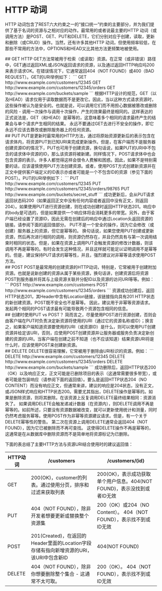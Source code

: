 # HTTP 动词
HTTP 动词包含了REST六大约束之一的“接口统一”约束的主要部分，并为我们提供了基于名词的资源与之相对应的动作。最常用的或者说最主要的HTTP 动词（或调用方法）是POST、GET、PUT和DELETE，它们分别对应于创建，读取，更新和删除（或CRUD）操作。当然，还有许多其他HTTP 动词，但使用频率较低，在那些不常用的方法中，OPTIONS和HEAD又比其他方法更频繁地被使用。

<div id="get"></div>
## GET
HTTP GET方法常被用于检索（或读取）资源。在正常（或非错误）路径中，GET通过返回XML或JSON返回请求的资源，以及通过返回HTTP响应吗200来表示请求OK。在错误情况下，它通常返回404（NOT FOUND）或400（BAD REQUEST）。GET的URI举例如下：
```
    GET http://www.example.com/customers/12345
    GET http://www.example.com/customers/12345/orders
    GET http://www.example.com/buckets/sample
```
根据HTTP设计的规范，GET（以及HEAD）请求仅用于读取数据而不是更改它。因此，当以这种方式请求资源时，这些操作被认为是安全的。也就是说，可以调用它们而不用担心数据被篡改或删除的风险 - 调用一次操作与调用十次操作，产生的效果最终是相同的。这样表达的正式说法是，GET（和HEAD）是幂等的，这意味着多个相同的请求最终产生的结果会与单个请求产生相同的结果。  
永远不要通过GET去进行不安全的操作，即它永远不应该去篡改或删除服务器上的任何资源。

<div id="put"></div>
## PUT
PUT是更新时最常用的HTTP方法，通过将原始资源更新后的表示包含在请求体内，将资源PUT到已知URI来完成更新操作。但是，在客户端而不是服务器创建资源ID的情况下，PUT也可用于创建资源，换句话说，如果PUT的URI中不包含的请求体中资源的ID，那么该资源将被新建。同样情况下，POST请求体中也会包含资源的表示。许多人都觉得这样会很令人费解和困惑。因此，如果不是特别需要的话，应该谨慎使用PUT方法创建资源。或者，使用POST方式创建新资源并在正文中提供客户端定义的ID表示亦或者可能是一个不包含ID的资源（参见下面的POST）。PUT的URI举例如下：
```
    PUT http://www.example.com/customers/12345
    PUT http://www.example.com/customers/12345/orders/98765
    PUT http://www.example.com/buckets/secret_stuff
```
成功更新后，会从PUT请求返回状态码200（如果返回正文中没有任何内容或者返回中没有正文，则返回204）。如果使用PUT进行资源创建，则在成功创建时返回HTTP状态201。响应中的body是可选的，但是如果提供一个响应体将会消耗更多的带宽。另外，由于客户端已经设置了资源ID，因此无需在创建后的响应中通过Location头返回资源的链接。请参阅下面的返回值部分。  
PUT不是一个安全的操作，因为它会修改（或创建）服务器上的资源，但它是幂等的。 换句话说，如果您使用PUT创建或更新资源，然后再次进行相同的调用，则资源仍然存在，并且仍然具有与第一次调用结束时相同的状态。但是，如果在资源上调用PUT会触发资源的修改计数器，则该调用不再是幂等的。有时会发生这种情况，并且这样就可能足以证明调用不是幂等的。但是，建议保持PUT请求的幂等性，并且，强烈建议对非幂等请求使用POST方法。

<div id="post"></div>
## POST
POST是最常用的创建资源的HTTP动词，特别是，它常被用于创建附加资源。也就是说新创建的资源从属于某些资源，换句话讲，创建资源后将资源POST到服务器并将其与上级资源关联并分配ID以及资源的访问URI等等。例如：
```
    POST http://www.example.com/customers
    POST http://www.example.com/customers/12345/orders
```
资源成功创建后，返回HTTP状态201，其Header中含有Location链接，该链接指向具有201 HTTP状态的新创建资源。POST既不安全也不是幂等。 因此，建议用于非幂等资源请求。 发起两个相同的POST请求最有可能导致两个资源包含相同的信息。

<div id="putvspost"></div>
## 创建时使用PUT vs POST？
简而言之，尽量使用POST进行资源创建，否则会由客户端在PUT时负责决定新资源将使用的URI（通过它的资源名称或ID）；换言之，如果客户端知道资源要使用的URI（或资源ID）是什么，则可以使用PUT创建资源并给定该URI，否则，应使用POST创建资源并让服务器或服务负责决定新创建的资源的URI。当客户端在创建之前不知道（也不应该知道）结果资源URI将是什么时，应该使用POST来创建新资源。

<div id="delete"></div>
## DELETE
DELETE很容易理解，它常被用于删除由URI标识的资源。例如：
```
    DELETE http://www.example.com/customers/12345
    DELETE http://www.example.com/customers/12345/orders
    DELETE http://www.example.com/buckets/sample
```
成功删除后，返回HTTP状态200（OK）以及响应正文，正文可能是已删除项目的表示（这通常需要很多带宽），或者可能是包装响应（请参阅下面的返回值）。要么是返回HTTP状态204（NO CONTENT）而没有响应正文，但通常来讲，建议的响应是204状态，没有正文，或JSON样式响应和HTTP状态200。需要尤其指出，DELETE操作是幂等的。如果是删除资源，则将其删除。在该资源上反复调用DELETE最终结果相同：资源消失了。 如果调用DELETE会触发递减计数器（在资源内），则DELETE调用不再是幂等的。如前所述，只要没有资源数据被改变，就可以更新使用统计和测量，同时仍然考虑服务幂等。使用POST作为非幂等资源建议请求。但是，有一个关于DELETE幂等性的警告。 第二次在资源上调用DELETE通常会返回404（NOT FOUND），因为它已被删除而不再可查找。 这使得DELETE操作不再是幂等的，这通常是在从数据库中删除资源而不是简单地将资源标记为已删除。  

下面的表总结了主要HTTP方法与资源URI结合使用时的建议返回值：

| HTTP动词 | /customers | /customers/{id} | 
|--------|--------|--------| 
|  GET   | 200(OK)，customer的列表。通过使用分页，排序和过滤来获取列表 | 200(OK)，表示成功获取单个用户信息。404(NOT FOUND)，表示没找到或者ID无效 | 
|  PUT   | 404（NOT FOUND），除非开发者想要更新或替换整个资源集 | 200（OK）或204（NO Content）。 404（NOT FOUND），表示找不到或ID无效 | 
|  POST  | 201(Created)，在返回的Header里面的Location字段存储有指向新增资源的URI，该URI中包含新ID | 404(NOT FOUND) | 
| DELETE | 404（NOT FOUND），除非你想要删除整个集合 - 这通常不太可取。 | 200（OK）。 404（NOT FOUND），表示找不到或ID无效 |
































